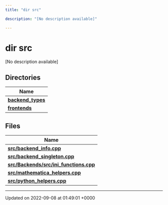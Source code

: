 ```yaml
---
title: "dir src"

description: "[No description available]"

---
```


# dir src

[No description available]

## Directories

| Name           |
| -------------- |
| **[backend_types](/documentation/code/files/dir_b527edc069529a14d3e4c2705eb9d20d/#dir-src-backend-types)**  |
| **[frontends](/documentation/code/files/dir_77ab0f892136e40173eaae1d6cbb562c/#dir-src-frontends)**  |

## Files

| Name           |
| -------------- |
| **[src/backend_info.cpp](/documentation/code/files/backend__info_8cpp/#file-src-backend-info-cpp)**  |
| **[src/backend_singleton.cpp](/documentation/code/files/backend__singleton_8cpp/#file-src-backend-singleton-cpp)**  |
| **[src/Backends/src/ini_functions.cpp](/documentation/code/files/backends_2src_2ini__functions_8cpp/#file-src-backends-src-ini-functions-cpp)**  |
| **[src/mathematica_helpers.cpp](/documentation/code/files/mathematica__helpers_8cpp/#file-src-mathematica-helpers-cpp)**  |
| **[src/python_helpers.cpp](/documentation/code/files/python__helpers_8cpp/#file-src-python-helpers-cpp)**  |






-------------------------------

Updated on 2022-09-08 at 01:49:01 +0000
